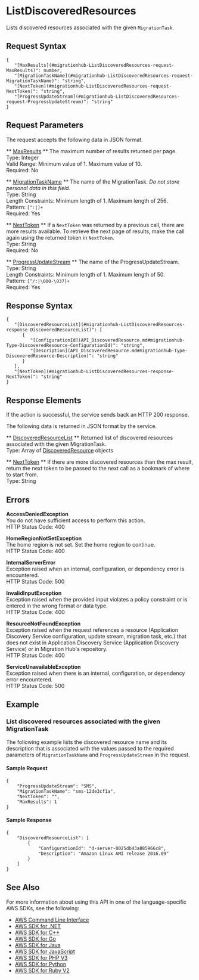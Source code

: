 # ListDiscoveredResources<a name="API_ListDiscoveredResources"></a>

Lists discovered resources associated with the given `MigrationTask`\.

## Request Syntax<a name="API_ListDiscoveredResources_RequestSyntax"></a>

```
{
   "[MaxResults](#migrationhub-ListDiscoveredResources-request-MaxResults)": number,
   "[MigrationTaskName](#migrationhub-ListDiscoveredResources-request-MigrationTaskName)": "string",
   "[NextToken](#migrationhub-ListDiscoveredResources-request-NextToken)": "string",
   "[ProgressUpdateStream](#migrationhub-ListDiscoveredResources-request-ProgressUpdateStream)": "string"
}
```

## Request Parameters<a name="API_ListDiscoveredResources_RequestParameters"></a>

The request accepts the following data in JSON format\.

 ** [MaxResults](#API_ListDiscoveredResources_RequestSyntax) **   <a name="migrationhub-ListDiscoveredResources-request-MaxResults"></a>
The maximum number of results returned per page\.  
Type: Integer  
Valid Range: Minimum value of 1\. Maximum value of 10\.  
Required: No

 ** [MigrationTaskName](#API_ListDiscoveredResources_RequestSyntax) **   <a name="migrationhub-ListDiscoveredResources-request-MigrationTaskName"></a>
The name of the MigrationTask\. *Do not store personal data in this field\.*   
Type: String  
Length Constraints: Minimum length of 1\. Maximum length of 256\.  
Pattern: `[^:|]+`   
Required: Yes

 ** [NextToken](#API_ListDiscoveredResources_RequestSyntax) **   <a name="migrationhub-ListDiscoveredResources-request-NextToken"></a>
If a `NextToken` was returned by a previous call, there are more results available\. To retrieve the next page of results, make the call again using the returned token in `NextToken`\.  
Type: String  
Required: No

 ** [ProgressUpdateStream](#API_ListDiscoveredResources_RequestSyntax) **   <a name="migrationhub-ListDiscoveredResources-request-ProgressUpdateStream"></a>
The name of the ProgressUpdateStream\.  
Type: String  
Length Constraints: Minimum length of 1\. Maximum length of 50\.  
Pattern: `[^/:|\000-\037]+`   
Required: Yes

## Response Syntax<a name="API_ListDiscoveredResources_ResponseSyntax"></a>

```
{
   "[DiscoveredResourceList](#migrationhub-ListDiscoveredResources-response-DiscoveredResourceList)": [ 
      { 
         "[ConfigurationId](API_DiscoveredResource.md#migrationhub-Type-DiscoveredResource-ConfigurationId)": "string",
         "[Description](API_DiscoveredResource.md#migrationhub-Type-DiscoveredResource-Description)": "string"
      }
   ],
   "[NextToken](#migrationhub-ListDiscoveredResources-response-NextToken)": "string"
}
```

## Response Elements<a name="API_ListDiscoveredResources_ResponseElements"></a>

If the action is successful, the service sends back an HTTP 200 response\.

The following data is returned in JSON format by the service\.

 ** [DiscoveredResourceList](#API_ListDiscoveredResources_ResponseSyntax) **   <a name="migrationhub-ListDiscoveredResources-response-DiscoveredResourceList"></a>
Returned list of discovered resources associated with the given MigrationTask\.  
Type: Array of [DiscoveredResource](API_DiscoveredResource.md) objects

 ** [NextToken](#API_ListDiscoveredResources_ResponseSyntax) **   <a name="migrationhub-ListDiscoveredResources-response-NextToken"></a>
If there are more discovered resources than the max result, return the next token to be passed to the next call as a bookmark of where to start from\.  
Type: String

## Errors<a name="API_ListDiscoveredResources_Errors"></a>

 **AccessDeniedException**   
You do not have sufficient access to perform this action\.  
HTTP Status Code: 400

 **HomeRegionNotSetException**   
The home region is not set\. Set the home region to continue\.  
HTTP Status Code: 400

 **InternalServerError**   
Exception raised when an internal, configuration, or dependency error is encountered\.  
HTTP Status Code: 500

 **InvalidInputException**   
Exception raised when the provided input violates a policy constraint or is entered in the wrong format or data type\.  
HTTP Status Code: 400

 **ResourceNotFoundException**   
Exception raised when the request references a resource \(Application Discovery Service configuration, update stream, migration task, etc\.\) that does not exist in Application Discovery Service \(Application Discovery Service\) or in Migration Hub's repository\.  
HTTP Status Code: 400

 **ServiceUnavailableException**   
Exception raised when there is an internal, configuration, or dependency error encountered\.  
HTTP Status Code: 500

## Example<a name="API_ListDiscoveredResources_Examples"></a>

### List discovered resources associated with the given MigrationTask<a name="API_ListDiscoveredResources_Example_1"></a>

The following example lists the discovered resource name and its description that is associated with the values passed to the required parameters of `MigrationTaskName` and `ProgressUpdateStream` in the request\.

#### Sample Request<a name="API_ListDiscoveredResources_Example_1_Request"></a>

```
{
    "ProgressUpdateStream": "SMS", 
    "MigrationTaskName": "sms-12de3cf1a", 
    "NextToken": "", 
    "MaxResults": 1
}
```

#### Sample Response<a name="API_ListDiscoveredResources_Example_1_Response"></a>

```
{
    "DiscoveredResourceList": [
        {
            "ConfigurationId": "d-server-0025db43a885966c8", 
            "Description": "Amazon Linux AMI release 2016.09"
        }
    ]
}
```

## See Also<a name="API_ListDiscoveredResources_SeeAlso"></a>

For more information about using this API in one of the language\-specific AWS SDKs, see the following:
+  [AWS Command Line Interface](https://docs.aws.amazon.com/goto/aws-cli/AWSMigrationHub-2017-05-31/ListDiscoveredResources) 
+  [AWS SDK for \.NET](https://docs.aws.amazon.com/goto/DotNetSDKV3/AWSMigrationHub-2017-05-31/ListDiscoveredResources) 
+  [AWS SDK for C\+\+](https://docs.aws.amazon.com/goto/SdkForCpp/AWSMigrationHub-2017-05-31/ListDiscoveredResources) 
+  [AWS SDK for Go](https://docs.aws.amazon.com/goto/SdkForGoV1/AWSMigrationHub-2017-05-31/ListDiscoveredResources) 
+  [AWS SDK for Java](https://docs.aws.amazon.com/goto/SdkForJava/AWSMigrationHub-2017-05-31/ListDiscoveredResources) 
+  [AWS SDK for JavaScript](https://docs.aws.amazon.com/goto/AWSJavaScriptSDK/AWSMigrationHub-2017-05-31/ListDiscoveredResources) 
+  [AWS SDK for PHP V3](https://docs.aws.amazon.com/goto/SdkForPHPV3/AWSMigrationHub-2017-05-31/ListDiscoveredResources) 
+  [AWS SDK for Python](https://docs.aws.amazon.com/goto/boto3/AWSMigrationHub-2017-05-31/ListDiscoveredResources) 
+  [AWS SDK for Ruby V2](https://docs.aws.amazon.com/goto/SdkForRubyV2/AWSMigrationHub-2017-05-31/ListDiscoveredResources) 